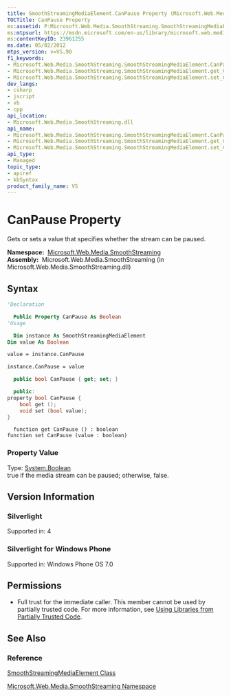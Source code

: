 ```yaml
---
title: SmoothStreamingMediaElement.CanPause Property (Microsoft.Web.Media.SmoothStreaming)
TOCTitle: CanPause Property
ms:assetid: P:Microsoft.Web.Media.SmoothStreaming.SmoothStreamingMediaElement.CanPause
ms:mtpsurl: https://msdn.microsoft.com/en-us/library/microsoft.web.media.smoothstreaming.smoothstreamingmediaelement.canpause(v=VS.90)
ms:contentKeyID: 23961255
ms.date: 05/02/2012
mtps_version: v=VS.90
f1_keywords:
- Microsoft.Web.Media.SmoothStreaming.SmoothStreamingMediaElement.CanPause
- Microsoft.Web.Media.SmoothStreaming.SmoothStreamingMediaElement.get_CanPause
- Microsoft.Web.Media.SmoothStreaming.SmoothStreamingMediaElement.set_CanPause
dev_langs:
- csharp
- jscript
- vb
- cpp
api_location:
- Microsoft.Web.Media.SmoothStreaming.dll
api_name:
- Microsoft.Web.Media.SmoothStreaming.SmoothStreamingMediaElement.CanPause
- Microsoft.Web.Media.SmoothStreaming.SmoothStreamingMediaElement.get_CanPause
- Microsoft.Web.Media.SmoothStreaming.SmoothStreamingMediaElement.set_CanPause
api_type:
- Managed
topic_type:
- apiref
- kbSyntax
product_family_name: VS
---
```


# CanPause Property

Gets or sets a value that specifies whether the stream can be paused.

**Namespace:**  [Microsoft.Web.Media.SmoothStreaming](microsoft-web-media-smoothstreaming-namespace_1.md)  
**Assembly:**  Microsoft.Web.Media.SmoothStreaming (in Microsoft.Web.Media.SmoothStreaming.dll)

## Syntax

```vb
'Declaration

  Public Property CanPause As Boolean
'Usage

  Dim instance As SmoothStreamingMediaElement
Dim value As Boolean

value = instance.CanPause

instance.CanPause = value
```

```csharp
  public bool CanPause { get; set; }
```

```cpp
  public:
property bool CanPause {
    bool get ();
    void set (bool value);
}
```

```jscript
  function get CanPause () : boolean
function set CanPause (value : boolean)
```

### Property Value

Type: [System.Boolean](https://msdn.microsoft.com/library/a28wyd50)  
true if the media stream can be paused; otherwise, false.  

## Version Information

### Silverlight

Supported in: 4  

### Silverlight for Windows Phone

Supported in: Windows Phone OS 7.0  

## Permissions

  - Full trust for the immediate caller. This member cannot be used by partially trusted code. For more information, see [Using Libraries from Partially Trusted Code](https://msdn.microsoft.com/library/8skskf63).

## See Also

### Reference

[SmoothStreamingMediaElement Class](smoothstreamingmediaelement-class-microsoft-web-media-smoothstreaming_1.md)

[Microsoft.Web.Media.SmoothStreaming Namespace](microsoft-web-media-smoothstreaming-namespace_1.md)

